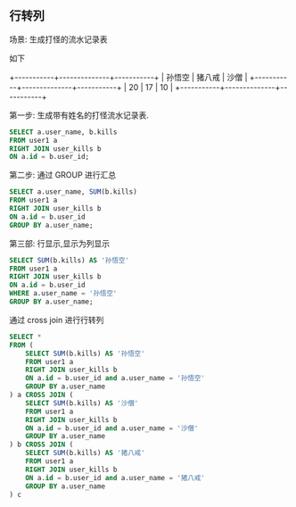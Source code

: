 ## 行转列

场景: 生成打怪的流水记录表

如下

+-----------+--------------+-----------+
| 孙悟空     | 猪八戒        | 沙僧       |
+-----------+--------------+-----------+
| 20        | 17           | 10        |
+-----------+--------------+-----------+


第一步: 生成带有姓名的打怪流水记录表.

```sql
SELECT a.user_name, b.kills
FROM user1 a
RIGHT JOIN user_kills b
ON a.id = b.user_id;
```

第二步: 通过 GROUP 进行汇总

```sql
SELECT a.user_name, SUM(b.kills)
FROM user1 a
RIGHT JOIN user_kills b
ON a.id = b.user_id
GROUP BY a.user_name;
```

第三部: 行显示,显示为列显示

```sql
SELECT SUM(b.kills) AS '孙悟空'
FROM user1 a
RIGHT JOIN user_kills b
ON a.id = b.user_id
WHERE a.user_name = '孙悟空'
GROUP BY a.user_name;
```

通过 cross join 进行行转列
```sql
SELECT *
FROM (
    SELECT SUM(b.kills) AS '孙悟空'
    FROM user1 a
    RIGHT JOIN user_kills b
    ON a.id = b.user_id and a.user_name = '孙悟空'
    GROUP BY a.user_name
) a CROSS JOIN (
    SELECT SUM(b.kills) AS '沙僧'
    FROM user1 a
    RIGHT JOIN user_kills b
    ON a.id = b.user_id and a.user_name = '沙僧'
    GROUP BY a.user_name
) b CROSS JOIN (
    SELECT SUM(b.kills) AS '猪八戒'
    FROM user1 a
    RIGHT JOIN user_kills b
    ON a.id = b.user_id and a.user_name = '猪八戒'
    GROUP BY a.user_name
) c

```
